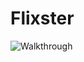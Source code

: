 # Flixster
![Walkthrough](https://user-images.githubusercontent.com/39386877/97082053-ca869600-15d4-11eb-990a-f5b0c5e55cfa.gif)
